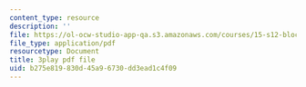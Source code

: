 ```yaml
---
content_type: resource
description: ''
file: https://ol-ocw-studio-app-qa.s3.amazonaws.com/courses/15-s12-blockchain-and-money-fall-2018/b275e819830d45a96730dd3ead1c4f09_lPD9fx8fK1k.pdf
file_type: application/pdf
resourcetype: Document
title: 3play pdf file
uid: b275e819-830d-45a9-6730-dd3ead1c4f09
---
```

